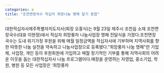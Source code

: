 ```yaml
---
categories: a
title: "조천면장국수 적십자 희망나눔 명패 달기 동참"
---
```

대한적십자사제주특별자치도지사(회장 오홍식)는 9월 23일 제주시 조천읍 소재 조천면장국수(대표 이현정)에서 적십자 희망풍차 나눔사업장 명패 전달식을 가졌다.조천면장국수는 도내 위기가정 후원을 위해 매월 일정금액을 적십자사에 기부하며 지역사회를 향한 따뜻한 나눔 실천을 약속하고 나눔사업장으로 등록됐다."희망풍차 나눔 명패"란 기업체, 사업장, 개인 등이 후원회원에 가입하고 매월 정기적인 기부를 통해 지역사회의 어려운 이웃을 돕는 대한적십자사 나눔 프로그램이다.매장을 운영하는 자영업, 중소기업, 학원, 병원 등 모든 사업장은 ‘희망풍차